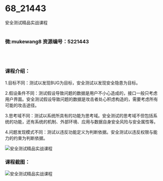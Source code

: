 # 68_21443
安全测试精品实战课程
<br/></br>
<h3>微:mukewang8 资源编号：5221443</h3>
<br/></br>
<h3>课程介绍：</h3>
<p>1.目标不同：测试以发现BUG为目标，<a title="查看与 安全测试 相关的文章" target="_blank">安全测试</a>以发现安全隐患为目标。</p>
<p>2.假设条件不同：测试假设导致问题的数据是用户不小心造成的，接口一般只考虑用户界面。<a title="查看与 安全测试 相关的文章" target="_blank">安全测试</a>假设导致问题的数据是攻击者处心积虑构造的，需要考虑所有可能的攻击途径。</p>
<p>3.思考域不同：测试以系统所具有的功能为思考域。安全测试的思考域不但包括系统的功能，还有系统的机制、外部环境、应用与数据自身安全风险与安全属性等。</p>
<p>4.问题发现模式不同：测试以违反功能定义为判断依据。安全测试以违反权限与能力的约束为判断依据。</p>
<p><img src="https://www.ko996.com/wp-content/uploads/img/2021/10/1-41-300x214.png" alt="安全测试精品实战课程"></p>
<div class="info-desc">
<h3>课程截图：</h3>
<p><img src="https://www.ko996.com/wp-content/uploads/img/2021/10/2-37.png" alt="安全测试精品实战课程"></p>


			
</div>
